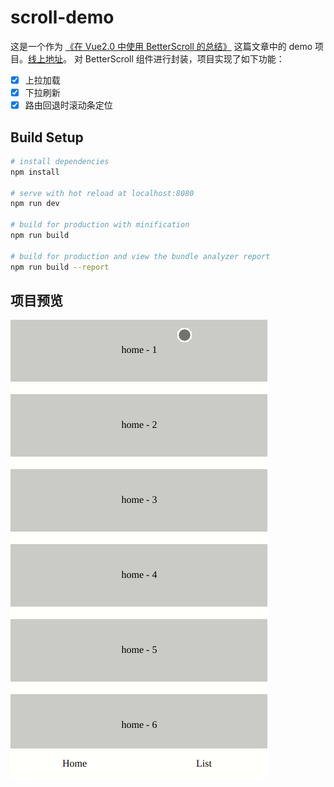 # scroll-demo

这是一个作为 [《在 Vue2.0 中使用 BetterScroll 的总结》](https://zhouhao.me/2019/01/14/summary-of-using-better-scroll-in-vue2-0/) 这篇文章中的 demo 项目。[线上地址](https://zhouhao.me/scroll-demo)。
对 BetterScroll 组件进行封装，项目实现了如下功能：

- [x] 上拉加载
- [x] 下拉刷新
- [x] 路由回退时滚动条定位

## Build Setup

``` bash
# install dependencies
npm install

# serve with hot reload at localhost:8080
npm run dev

# build for production with minification
npm run build

# build for production and view the bundle analyzer report
npm run build --report
```

## 项目预览

![项目预览](/static/demo.gif)
